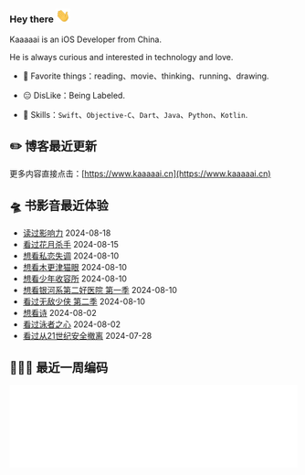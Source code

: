 ### Hey there <img src="https://raw.githubusercontent.com/kaaaaai/kaaaaai/master/images/hvRJCLFzcasrR4ia7z.gif" width="25px">

Kaaaaai is an iOS Developer from China.

He is always curious and interested in technology and love.

- 🕺 Favorite things：reading、movie、thinking、running、drawing.

- 😑 DisLike：Being Labeled.

- 🧰 Skills：`Swift`、`Objective-C`、`Dart`、`Java`、`Python`、`Kotlin`.

<!-- [![Kaaaaai](https://github-readme-stats.vercel.app/api/top-langs/?username=kaaaaai&layout=compact)](https://kaaaaai.cn/) -->

## ✏️ 博客最近更新

<!-- blog starts -->

<!-- blog ends -->

更多内容直接点击：[https://www.kaaaaai.cn](https://www.kaaaaai.cn)

## 🛸 书影音最近体验

<!-- douban starts -->
- [读过影响力](https://book.douban.com/subject/35637771/) 2024-08-18
- [看过花月杀手](http://movie.douban.com/subject/26745332/) 2024-08-15
- [想看私恋失调](http://movie.douban.com/subject/1300211/) 2024-08-10
- [想看木更津猫眼](http://movie.douban.com/subject/1465676/) 2024-08-10
- [想看少年收容所](http://movie.douban.com/subject/20470260/) 2024-08-10
- [想看银河系第二好医院 第一季](http://movie.douban.com/subject/36580500/) 2024-08-10
- [看过无敌少侠 第二季](http://movie.douban.com/subject/35545737/) 2024-08-10
- [想看诗](http://movie.douban.com/subject/35641752/) 2024-08-02
- [看过泳者之心](http://movie.douban.com/subject/26656728/) 2024-08-02
- [看过从21世纪安全撤离](http://movie.douban.com/subject/26816104/) 2024-07-28
<!-- douban ends -->


## 👨🏻‍💻 最近一周编码

![light](https://raw.githubusercontent.com/kaaaaai/kaaaaai/master/images/wakatime_weekly_language_stats.svg#gh-light-mode-only)

<!-- code_time starts -->

<!-- code_time ends -->

<!--
**kaaaaai/kaaaaai** is a ✨ _special_ ✨ repository because its `README.md` (this file) appears on your GitHub profile.
![Kaaaaai's github stats](https://github-readme-stats.vercel.app/api?use

<img align="right" src="https://github.com/kaaaaai/kaaaaai/blob/master/giphy.gif" alt="Illustration of Kaya speaking at a conference with coding bubbles in background" width=400px height=566px/>

Here are some ideas to get you started:

- 🔭 I’m currently working on ...
- 🌱 I’m currently learning ...
- 👯 I’m looking to collaborate on ...
- 🤔 I’m looking for help with ...
- 💬 Ask me about ...
- 📫 How to reach me: ...
- 😄 Pronouns: ...
- ⚡ Fun fact: ...
-->
